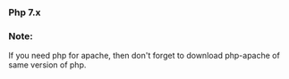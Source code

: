 ### Php 7.x

### Note: 
If you need php for apache, then don't forget to download php-apache of same version of php.

